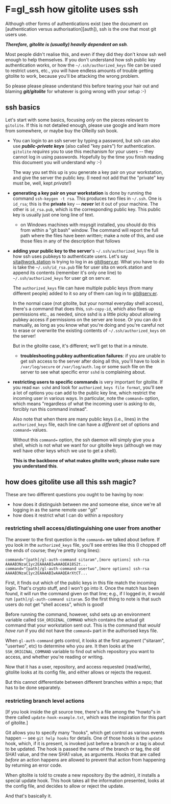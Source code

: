 # F=gl_ssh how gitolite uses ssh

Although other forms of authentications exist (see the document on
[authentication versus authorisation][auth]), ssh is the one that most git
users use.

***Therefore, gitolite is (usually) heavily dependent on ssh***.

Most people didn't realise this, and even if they did they don't know ssh
well enough to help themselves.  If you don't understand how ssh public key
authentication works, or how the `~/.ssh/authorized_keys` file can be used to
restrict users, etc., you will have endless amounts of trouble getting
gitolite to work, because you'll be attacking the wrong problem.

So please please please understand this before tearing your hair out and
blaming ***git/gitolite*** for whatever is going wrong with your setup :-)

## ssh basics

Let's start with some basics, focusing *only* on the pieces relevant to
`gitolite`.  If this is not detailed enough, please use google and learn more
from somewhere, or maybe buy the OReilly ssh book.

  * You can login to an ssh server by typing a password, but ssh can also use
    ***public-private keys*** (also called "key pairs") for authentication.
    `gitolite` *requires* you to use this mechanism for your users -- they
    cannot log in using passwords.  Hopefully by the time you finish reading
    this document you will understand why :-)

    The way you set this up is you generate a key pair on your workstation,
    and give the server the public key.  (I need not add that the "private"
    key must be, well, kept *private*!)

  * **generating a key pair on your workstation** is done by running the
    command `ssh-keygen -t rsa`.  This produces two files in `~/.ssh`.  One is
    `id_rsa`; this is the **private** key -- ***never*** let it out of your
    machine.  The other is `id_rsa.pub`, which is the corresponding public
    key.  This public key is usually just one long line of text.

    * on Windows machines with msysgit installed, you should do this from
      within a "git bash" window.  The command will report the full path where
      the files have been written; make a note of this, and use those files in
      any of the description that follows

  * **adding your public key to the server**'s `~/.ssh/authorized_keys`
    file is how ssh uses pubkeys to authenticate users.  Let's say
    sita@work.station is trying to log in as git@serv.er.  What you have to do
    is take the `~/.ssh/id_rsa.pub` file for user sita on work.station and
    append its contents (remember it's only one line) to
    `~/.ssh/authorized_keys` for user git on serv.er.

    The `authorized_keys` file can have multiple public keys (from many
    different people) added to it so any of them can log in to git@serv.er.

    In the normal case (not gitolite, but your normal everyday shell access),
    there's a command that does this, `ssh-copy-id`, which also fixes up
    permissions etc., as needed, since sshd is a little picky about allowing
    pubkey access if permissions on the server are loose.  Or you can do it
    manually, as long as you know what you're doing and you're careful not to
    erase or overwrite the existing contents of `~/.ssh/authorized_keys` on
    the server!

    But in the gitolite case, it's different; we'll get to that in a minute.

    * **troubleshooting pubkey authentication failures**: if you are unable to
      get ssh access to the server after doing all this, you'll have to look
      in `/var/log/secure` or `/var/log/auth.log` or some such file on the
      server to see what specific error `sshd` is complaining about.

  * **restricting users to specific commands** is very important for gitolite.
    If you read `man sshd` and look for `authorized_keys file format`, you'll
    see a lot of options you can add to the public key line, which restrict
    the incoming user in various ways.  In particular, note the `command=`
    option, which means "regardless of what the incoming user is asking to do,
    forcibly run this command instead".

    Also note that when there are many public keys (i.e., lines) in the
    `authorized_keys` file, each line can have a *different* set of options
    and `command=` values.

    Without this `command=` option, the ssh daemon will simply give you a
    shell, which is not what we want for our gitolite keys (although we may
    well have other keys which we use to get a shell).

    **This is the backbone of what makes gitolite work; please make sure you
    understand this**.

## how does gitolite use all this ssh magic?

These are two different questions you ought to be having by now: 

  * how does it distinguish between me and someone else, since we're all
    logging in as the same remote user "git"
  * how does it restrict what I can do within a repository

### restricting shell access/distinguishing one user from another

The answer to the first question is the `command=` we talked about before.  If
you look in the `authorized_keys` file, you'll see entries like this (I chopped
off the ends of course; they're pretty long lines):

    command="[path]/gl-auth-command sitaram",[more options] ssh-rsa AAAAB3NzaC1yc2EAAAABIwAAAQEA18S2t...
    command="[path]/gl-auth-command usertwo",[more options] ssh-rsa AAAAB3NzaC1yc2EAAAABIwAAAQEArXtCT...

First, it finds out which of the public keys in this file match the incoming
login.  That's crypto stuff, and I won't go into it.  Once the match has been
found, it will run the command given on that line; e.g., if I logged in, it
would run `[path]/gl-auth-command sitaram`.  So the first thing to note is
that such users do not get "shell access", which is good!

Before running the command, however, sshd sets up an environment variable
called `SSH_ORIGINAL_COMMAND` which contains the actual git command that your
workstation sent out.  This is the command that *would have run* if you did
not have the `command=` part in the authorised keys file.

When `gl-auth-command` gets control, it looks at the first argument
("sitaram", "usertwo", etc) to determine who you are.  It then looks at the
`SSH_ORIGINAL_COMMAND` variable to find out which repository you want to
access, and whether you're reading or writing.

Now that it has a user, repository, and access requested (read/write), gitolite looks
at its config file, and either allows or rejects the request.

But this cannot differentiate between different branches within a repo; that
has to be done separately.

### restricting branch level actions

[If you look inside the git source tree, there's a file among the "howto"s in
there called `update-hook-example.txt`, which was the inspiration for this
part of gitolite.]

Git allows you to specify many "hooks", which get control as various events
happen -- see `git help hooks` for details.  One of those hooks is the
`update` hook, which, if it is present, is invoked just before a branch or a
tag is about to be updated.  The hook is passed the name of the branch or tag,
the old SHA1 value, and the new SHA1 value, as arguments.  Hooks that are
called *before* an action happens are allowed to prevent that action from
happening by returning an error code.

When gitolite is told to create a new repository (by the admin), it installs
a special update hook.  This hook takes all the information presented, looks
at the config file, and decides to allow or reject the update.

And that's basically it.
